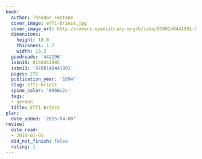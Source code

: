 ```yaml
---
book:
  author: Theodor Fontane
  cover_image: effi-briest.jpg
  cover_image_url: http://covers.openlibrary.org/b/isbn/9780140441901-L.jpg
  dimensions:
    height: 18.0
    thickness: 1.7
    width: 13.2
  goodreads: '442296'
  isbn10: 0140441905
  isbn13: '9780140441901'
  pages: 272
  publication_year: '1894'
  slug: effi-briest
  spine_color: '#866c2c'
  tags:
  - german
  title: Effi Briest
plan:
  date_added: '2015-04-08'
review:
  date_read:
  - 2010-01-01
  did_not_finish: false
  rating: 1
---
```

